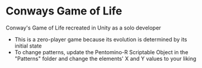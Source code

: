 # Conways Game of Life
 Conway's Game of Life recreated in Unity as a solo developer
- This is a zero-player game because its evolution is determined by its initial state
- To change patterns, update the Pentomino-R Scriptable Object in the "Patterns" folder and change the elements' X and Y values to your liking
